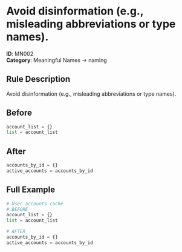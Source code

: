 # Avoid disinformation (e.g., misleading abbreviations or type names).

**ID**: MN002  
**Category**: Meaningful Names → naming

## Rule Description
Avoid disinformation (e.g., misleading abbreviations or type names).

## Before
```python
account_list = {}
list = account_list
```

## After  
```python
accounts_by_id = {}
active_accounts = accounts_by_id
```

## Full Example
```python
# User accounts cache
# BEFORE
account_list = {}
list = account_list

# AFTER
accounts_by_id = {}
active_accounts = accounts_by_id
```
